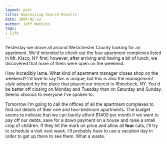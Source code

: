 ```yaml
---
layout: post
title: Depressing Search Results
date: 2004-02-22
author: Jeff Watkins
tags:
- Life
---
```


<p>Yesterday we drove all around Westchester County looking for an
apartment. We'd intended to check out the four apartment complexes
listed in Mt. Kisco, NY first; however, after arriving and having a bit
of lunch, we discovered that none of them were open on the weekend.</p>
<p>How incredibly lame. What kind of apartment manager closes shop on
the weekend? I'd love to say this is unique; but this is also the
<i>management style</i> adopted by the place that piqued our interest
in Rhinebeck, NY. You'd be better off closing on Monday and Tuesday
than on Saturday and Sunday. Seems obvious to everyone I've spoken
to.</p>
<p>Tomorrow I'm going to call the offices of all the apartment
complexes to find out details of their one and two-bedroom apartments.
The budget seems to indicate that we can barely afford $1400 per month
if we want to pay off our debts, save for a down payment on a house and
raise a small crop of children. If they hit the mark on price and allow
all <b>four</b> cats, I'll try to schedule a visit next week. I'll
probably have to use a vacation day in order to get up there to see
them. What a waste.</p>